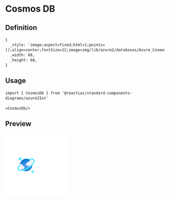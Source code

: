 # Cosmos DB

## Definition

```
{
  _style: 'image;aspect=fixed;html=1;points=[];align=center;fontSize=12;image=img/lib/azure2/databases/Azure_Cosmos_DB.svg;strokeColor=none;',
  _width: 68,
  _height: 68,
}
```

## Usage

```
import { CosmosDb } from '@reactiac/standard-components-diagrams/azure2Iot'

<CosmosDb/>
```

## Preview

<img src="./cosmos-db.png" width="200"/>
